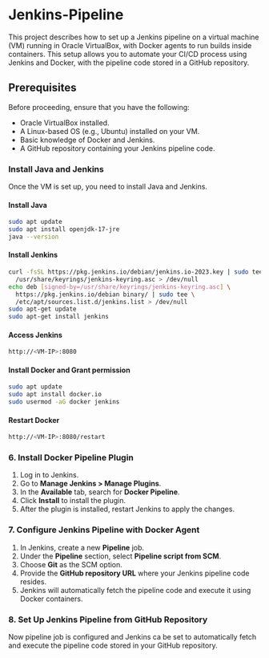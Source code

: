 # Jenkins-Pipeline

This project describes how to set up a Jenkins pipeline on a virtual machine (VM) running in Oracle VirtualBox, with Docker agents to run builds inside containers. This setup allows you to automate your CI/CD process using Jenkins and Docker, with the pipeline code stored in a GitHub repository.

## Prerequisites

Before proceeding, ensure that you have the following:

- Oracle VirtualBox installed.
- A Linux-based OS (e.g., Ubuntu) installed on your VM.
- Basic knowledge of Docker and Jenkins.
- A GitHub repository containing your Jenkins pipeline code.

### Install Java and Jenkins

Once the VM is set up, you need to install Java and Jenkins.

#### Install Java
```bash
sudo apt update
sudo apt install openjdk-17-jre
java --version
```

#### Install Jenkins
```bash
curl -fsSL https://pkg.jenkins.io/debian/jenkins.io-2023.key | sudo tee \
  /usr/share/keyrings/jenkins-keyring.asc > /dev/null
echo deb [signed-by=/usr/share/keyrings/jenkins-keyring.asc] \
  https://pkg.jenkins.io/debian binary/ | sudo tee \
  /etc/apt/sources.list.d/jenkins.list > /dev/null
sudo apt-get update
sudo apt-get install jenkins
```

#### Access Jenkins
```bash
http://<VM-IP>:8080
```

#### Install Docker and Grant permission
```bash
sudo apt update
sudo apt install docker.io
sudo usermod -aG docker jenkins
```

#### Restart Docker
```bash
http://<VM-IP>:8080/restart
```

### 6. Install Docker Pipeline Plugin

1. Log in to Jenkins.
2. Go to **Manage Jenkins > Manage Plugins**.
3. In the **Available** tab, search for **Docker Pipeline**.
4. Click **Install** to install the plugin.
5. After the plugin is installed, restart Jenkins to apply the changes.



### 7. Configure Jenkins Pipeline with Docker Agent

1. In Jenkins, create a new **Pipeline** job.
2. Under the **Pipeline** section, select **Pipeline script from SCM**.
3. Choose **Git** as the SCM option.
4. Provide the **GitHub repository URL** where your Jenkins pipeline code resides.
5. Jenkins will automatically fetch the pipeline code and execute it using Docker containers.


### 8. Set Up Jenkins Pipeline from GitHub Repository

Now pipeline job is configured and Jenkins ca be set to automatically fetch and execute the pipeline code stored in your GitHub repository.

